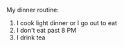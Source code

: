 My dinner routine:
1. I cook light dinner or I go out to eat
2. I don't eat past 8 PM
3. I drink tea 
